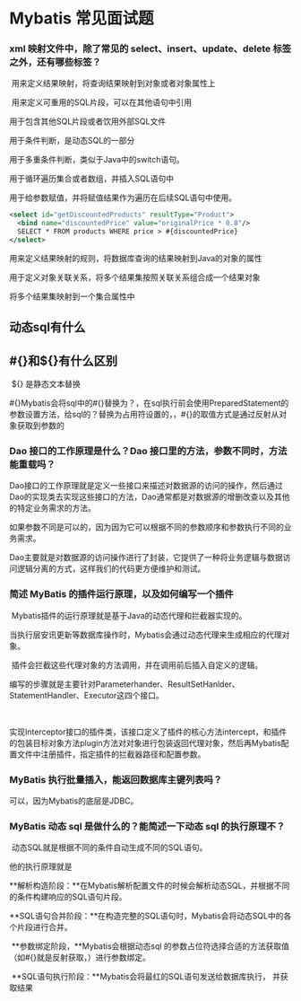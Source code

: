 # Mybatis 常见面试题

### xml 映射文件中，除了常见的 select、insert、update、delete 标签之外，还有哪些标签？

​	<resultMap> 用来定义结果映射，将查询结果映射到对象或者对象属性上

​    <sql>  用来定义可重用的SQL片段，可以在其他语句中引用	

  <include> 用于包含其他SQL片段或者饮用外部SQL文件

 <if> 用于条件判断，是动态SQL的一部分

 <choose> <when> <otherwise> 用于多重条件判断，类似于Java中的switch语句。

<foreach>用于循环遍历集合或者数组，并插入SQL语句中

<bind> 用于给参数赋值，并将赋值结果作为遍历在后续SQL语句中使用。

~~~xml
<select id="getDiscountedProducts" resultType="Product">
  <bind name="discountedPrice" value="originalPrice * 0.8"/>
  SELECT * FROM products WHERE price > #{discountedPrice}
</select>
~~~

<result> 用来定义结果映射的规则，将数据库查询的结果映射到Java的对象的属性

<association> 用于定义对象关联关系，将多个结果集按照关联关系组合成一个结果对象

<collection>  将多个结果集映射到一个集合属性中

## 动态sql有什么





## #{}和${}有什么区别

​	${} 是静态文本替换 

​	#{}Mybatis会将sql中的#{}替换为？，在sql执行前会使用PreparedStatement的参数设置方法，给sql的？替换为占用符设置的，，#{}的取值方式是通过反射从对象获取到参数的

### Dao 接口的工作原理是什么？Dao 接口里的方法，参数不同时，方法能重载吗？

​		Dao接口的工作原理就是定义一些接口来描述对数据源的访问的操作，然后通过Dao的实现类去实现这些接口的方法，Dao通常都是对数据源的增删改查以及其他的特定业务需求的方法。

​		如果参数不同是可以的，因为因为它可以根据不同的参数顺序和参数执行不同的业务需求。

​		Dao主要就是对数据源的访问操作进行了封装，它提供了一种将业务逻辑与数据访问逻辑分离的方式，这样我们的代码更方便维护和测试。

### 简述 MyBatis 的插件运行原理，以及如何编写一个插件

​	Mybatis插件的运行原理就是基于Java的动态代理和拦截器实现的。

​	当执行层安讯更新等数据库操作时，Mybatis会通过动态代理来生成相应的代理对象。

​	插件会拦截这些代理对象的方法调用，并在调用前后插入自定义的逻辑。

编写的步骤就是主要针对Parameterhander、ResultSetHanlder、StatementHandler、Executor这四个接口。	

​	

​	实现Interceptor接口的插件类，该接口定义了插件的核心方法intercept，和插件的包装目标对象方法plugin方法对对象进行包装返回代理对象，然后再Mybatis配置文件中注册插件，指定插件的拦截器路径和配置参数。

### MyBatis 执行批量插入，能返回数据库主键列表吗？

可以，因为Mybatis的底层是JDBC。

### MyBatis 动态 sql 是做什么的？能简述一下动态 sql 的执行原理不？

​	动态SQL就是根据不同的条件自动生成不同的SQL语句。

他的执行原理就是

​	**解析构造阶段：**在Mybatis解析配置文件的时候会解析动态SQL，并根据不同的条件构建响应的SQL语句片段。

​	**SQL语句合并阶段：**在构造完整的SQL语句时，Mybatis会将动态SQL中的各个片段进行合并。

​	**参数绑定阶段，**Mybatis会根据动态sql 的参数占位符选择合适的方法获取值（如#{}就是反射获取，）进行参数绑定。

​	**SQL语句执行阶段：**Mybatis会将最红的SQL语句发送给数据库执行， 并获取结果